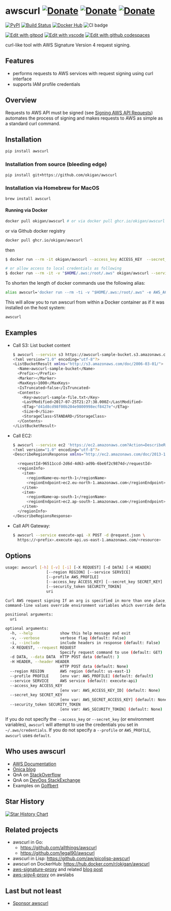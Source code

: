 # awscurl [![Donate](https://img.shields.io/badge/donate-github-orange.svg?style=flat-square)](https://github.com/sponsors/okigan) [![Donate](https://img.shields.io/badge/donate-paypal-orange.svg?style=flat-square)](https://www.paypal.com/donate/?business=UDN4FL55J34QC&amount=25) [![Donate](https://img.shields.io/badge/donate-buy_me_a_coffee-orange.svg?style=flat-square)](https://www.buymeacoffee.com/okigan)

[![PyPI](https://img.shields.io/pypi/v/awscurl.svg)](https://pypi.python.org/pypi/awscurl)
[![Build Status](https://github.com/okigan/awscurl/actions/workflows/pythonapp.yml/badge.svg)](https://github.com/okigan/awscurl)
[![Docker Hub](https://img.shields.io/docker/pulls/okigan/awscurl.svg)](https://hub.docker.com/r/okigan/awscurl)
![CI badge](https://github.com/okigan/awscurl/workflows/CI/badge.svg?branch=master)

[![Edit with gitpod](https://img.shields.io/badge/edit--with-gitpod-blue.svg?style=flat-square)](https://gitpod.io/#https://github.com/okigan/awscurl)
[![Edit with vscode](https://img.shields.io/badge/edit--with-vscode-blue.svg?style=flat-square)](https://vscode.dev/github/okigan/awscurl)
[![Edit with github codespaces](https://img.shields.io/badge/edit--with-codespaces-blue.svg?style=flat-square)](https://github.dev/okigan/awscurl)

curl-like tool with AWS Signature Version 4 request signing.

## Features

* performs requests to AWS services with request signing using curl interface
* supports IAM profile credentials

## Overview

Requests to AWS API must be signed (see [Signing AWS API Requests](http://docs.aws.amazon.com/general/latest/gr/signing_aws_api_requests.html))
automates the process of signing and makes requests to AWS as simple as a standard curl command.

## Installation

```sh
pip install awscurl
```
  
### Installation from source (bleeding edge)

```sh
pip install git+https://github.com/okigan/awscurl
```

### Installation via Homebrew for MacOS

```sh
brew install awscurl
```

#### Running via Docker

```sh
docker pull okigan/awscurl # or via docker pull ghcr.io/okigan/awscurl 
```

  or via Github docker registry

```sh
docker pull ghcr.io/okigan/awscurl 
```

  then

  ```sh
  $ docker run --rm -it okigan/awscurl --access_key ACCESS_KEY  --secret_key SECRET_KEY --service s3 s3://...

  # or allow access to local credentials as following
  $ docker run --rm -it -v "$HOME/.aws:/root/.aws" okigan/awscurl --service s3 s3://...
  ```

  To shorten the length of docker commands use the following alias:

  ```sh
  alias awscurl='docker run --rm -ti -v "$HOME/.aws:/root/.aws" -e AWS_ACCESS_KEY_ID -e AWS_SECRET_ACCESS_KEY -e AWS_SECURITY_TOKEN -e AWS_PROFILE okigan/awscurl'
  ```

  This will allow you to run awscurl from within a Docker container as if it was installed on the host system:

  ```sh
  awscurl
  ```

## Examples

* Call S3: List bucket content

  ```sh
  $ awscurl --service s3 https://awscurl-sample-bucket.s3.amazonaws.com | tidy -xml -iq
  <?xml version="1.0" encoding="utf-8"?>
  <ListBucketResult xmlns="http://s3.amazonaws.com/doc/2006-03-01/">
    <Name>awscurl-sample-bucket</Name>
    <Prefix></Prefix>
    <Marker></Marker>
    <MaxKeys>1000</MaxKeys>
    <IsTruncated>false</IsTruncated>
    <Contents>
      <Key>awscurl-sample-file.txt</Key>
      <LastModified>2017-07-25T21:27:38.000Z</LastModified>
      <ETag>"d41d8cd98f00b204e9800998ecf8427e"</ETag>
      <Size>0</Size>
      <StorageClass>STANDARD</StorageClass>
    </Contents>
  </ListBucketResult>
  ```

* Call EC2:

  ```sh
  $ awscurl --service ec2 'https://ec2.amazonaws.com?Action=DescribeRegions&Version=2013-10-15' | tidy -xml -iq 
  <?xml version="1.0" encoding="utf-8"?>
  <DescribeRegionsResponse xmlns="http://ec2.amazonaws.com/doc/2013-10-15/">

    <requestId>96511ccd-2d6d-4d63-ad9b-6be6f2c9874d</requestId>
    <regionInfo>
      <item>
        <regionName>eu-north-1</regionName>
        <regionEndpoint>ec2.eu-north-1.amazonaws.com</regionEndpoint>
      </item>
      <item>
        <regionName>ap-south-1</regionName>
        <regionEndpoint>ec2.ap-south-1.amazonaws.com</regionEndpoint>
      </item>
    </regionInfo>
  </DescribeRegionsResponse>
  ```

* Call API Gateway:

  ```sh
  $ awscurl --service execute-api -X POST -d @request.json \
    https://<prefix>.execute-api.us-east-1.amazonaws.com/<resource>
  ```

## Options

```sh
usage: awscurl [-h] [-v] [-i] [-X REQUEST] [-d DATA] [-H HEADER]
                  [--region REGION] [--service SERVICE]
                  [--profile AWS_PROFILE]
                  [--access_key ACCESS_KEY] [--secret_key SECRET_KEY]
                  [--security_token SECURITY_TOKEN]
                  uri

Curl AWS request signing If an arg is specified in more than one place, then
command-line values override environment variables which override defaults.

positional arguments:
  uri

optional arguments:
  -h, --help            show this help message and exit
  -v, --verbose         verbose flag (default: False)
  -i, --include         include headers in response (default: False)
  -X REQUEST, --request REQUEST
                        Specify request command to use (default: GET)
  -d DATA, --data DATA  HTTP POST data (default: )
  -H HEADER, --header HEADER
                        HTTP POST data (default: None)
  --region REGION       AWS region (default: us-east-1)
  --profile PROFILE     [env var: AWS_PROFILE] (default: default)
  --service SERVICE     AWS service (default: execute-api)
  --access_key ACCESS_KEY
                        [env var: AWS_ACCESS_KEY_ID] (default: None)
  --secret_key SECRET_KEY
                        [env var: AWS_SECRET_ACCESS_KEY] (default: None)
  --security_token SECURITY_TOKEN
                        [env var: AWS_SECURITY_TOKEN] (default: None)

```

If you do not specify the `--access_key` or `--secret_key`
(or environment variables), `awscurl` will attempt to use
the credentials you set in `~/.aws/credentials`. If you
do not specify a `--profile` or `AWS_PROFILE`, `awscurl`
uses `default`.

## Who uses awscurl

* [AWS Documentation](https://docs.aws.amazon.com/apigateway/latest/developerguide/apigateway-how-to-call-websocket-api-connections.html)
* [Onica blog](https://onica.com/blog/how-to/how-to-kibana-default-index-pattern/)
* QnA on [StackOverflow](https://stackoverflow.com/search?q=awscurl)
* QnA on [DevOps StackExchange](https://devops.stackexchange.com/search?q=awscurl)
* Examples on [Golfbert](https://golfbert.com/api/samples)

## Star History

[![Star History Chart](https://api.star-history.com/svg?repos=okigan/awscurl)](https://star-history.com/#okigan/awscurl&Date)

## Related projects

* awscurl in Go:
  * <https://github.com/allthings/awscurl>
  * <https://github.com/legal90/awscurl>
* awscurl in Lisp: <https://github.com/aw/picolisp-awscurl>
* awscurl on DockerHub: <https://hub.docker.com/r/okigan/awscurl>
* [aws-signature-proxy](https://github.com/sverch/aws-signature-proxy) and related [blog post](https://shaunverch.com/butter/open-source/2019/09/27/butter-days-6.html)
* [aws-sigv4-proxy](https://github.com/awslabs/aws-sigv4-proxy) on awslabs

## Last but not least

* [Sponsor awscurl](https://github.com/sponsors/okigan)
